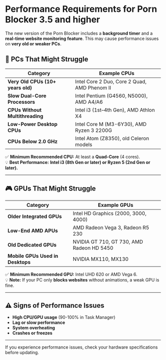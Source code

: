 # Performance Requirements for Porn Blocker 3.5 and higher

The new version of the Porn Blocker includes a **background timer** and a **real-time website monitoring feature**. This may cause performance issues on **very old or weaker PCs**.

## 🚨 PCs That Might Struggle

| Category | Example CPUs |
|-----------|-------------|
| **Very Old CPUs (10+ years old)** | Intel Core 2 Duo, Core 2 Quad, AMD Phenom II |
| **Slow Dual-Core Processors** | Intel Pentium (G4560, N5000), AMD A4/A6 |
| **CPUs Without Multithreading** | Intel i3 (1st–4th Gen), AMD Athlon X4 |
| **Low-Power Desktop CPUs** | Intel Core M (M3-6Y30), AMD Ryzen 3 2200G |
| **CPUs Below 2.0 GHz** | Intel Atom (Z8350), old Celeron models |

✅ **Minimum Recommended CPU:** At least a **Quad-Core** (4 cores).  
💡 **Best Performance:** **Intel i3 (8th Gen or later) or Ryzen 5 (2nd Gen or later).**

---

## 🎮 GPUs That Might Struggle

| Category | Example GPUs |
|-----------|-------------|
| **Older Integrated GPUs** | Intel HD Graphics (2000, 3000, 4000) |
| **Low-End AMD APUs** | AMD Radeon Vega 3, Radeon R5 230 |
| **Old Dedicated GPUs** | NVIDIA GT 710, GT 730, AMD Radeon HD 5450 |
| **Mobile GPUs Used in Desktops** | NVIDIA MX110, MX130 |

✅ **Minimum Recommended GPU:** Intel UHD 620 or AMD Vega 6.  
💡 **Note:** If your PC only **blocks websites** without animations, a weak GPU is fine.

---

## ⚠️ Signs of Performance Issues
- **High CPU/GPU usage** (90-100% in Task Manager)
- **Lag or slow performance**
- **System overheating**
- **Crashes or freezes**

---

If you experience performance issues, check your hardware specifications before updating.
